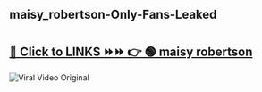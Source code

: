 
 ## maisy_robertson-Only-Fans-Leaked

# <h2><a href="https://clipsfans.com/maisy_robertson&ref=git">🔗 Click to LINKS ⏩⏩ 👉 🟢 maisy robertson </a></h2>

<a href="https://clipsfans.com/maisy_robertson&ref=git" rel="nofollow" data-target="animated-image.originalLink"><img src="https://i.ibb.co.com/xMMVF88/686577567.gif" alt="Viral Video Original" style="max-width: 100%; display: inline-block;" data-target="animated-image.originalImage"></a>
